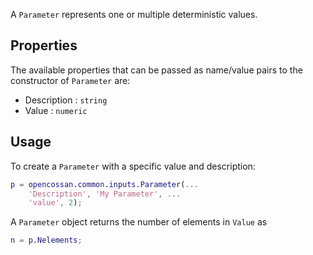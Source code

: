 A `Parameter` represents one or multiple deterministic values.

## Properties
The available properties that can be passed as name/value pairs to the constructor of `Parameter` are:

 - Description : `string`
 - Value : `numeric`

## Usage

To create a `Parameter` with a specific value and description:
``` matlab
p = opencossan.common.inputs.Parameter(...
    'Description', 'My Parameter', ...
    'value', 2);
```

A `Parameter` object returns the number of elements in `Value` as
``` matlab
n = p.Nelements;
```

